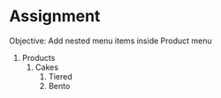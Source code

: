 # Assignment

Objective: Add nested menu items inside Product menu

<ol>
<li>Products
    <ol>
        <li>Cakes
            <ol>
        <li>Tiered</li>
        <li>Bento</li>
    </ol>
        </li>
    </ol>
</li>
